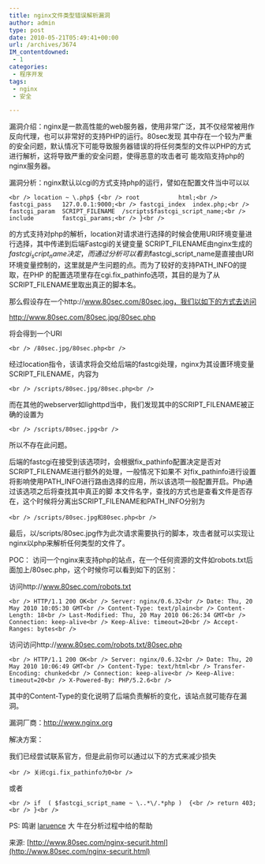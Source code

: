 ```yaml
---
title: nginx文件类型错误解析漏洞
author: admin
type: post
date: 2010-05-21T05:49:41+00:00
url: /archives/3674
IM_contentdowned:
 - 1
categories:
 - 程序开发
tags:
 - nginx
 - 安全

---
```


漏洞介绍：nginx是一款高性能的web服务器，使用非常广泛，其不仅经常被用作反向代理，也可以非常好的支持PHP的运行。80sec发现 其中存在一个较为严重的安全问题，默认情况下可能导致服务器错误的将任何类型的文件以PHP的方式进行解析，这将导致严重的安全问题，使得恶意的攻击者可 能攻陷支持php的nginx服务器。

漏洞分析：nginx默认以cgi的方式支持php的运行，譬如在配置文件当中可以以


`<br />
location ~ \.php$ {<br />
root           html;<br />
fastcgi_pass   127.0.0.1:9000;<br />
fastcgi_index  index.php;<br />
fastcgi_param  SCRIPT_FILENAME  /scripts$fastcgi_script_name;<br />
include        fastcgi_params;<br />
}<br />
`

的方式支持对php的解析，location对请求进行选择的时候会使用URI环境变量进行选择，其中传递到后端Fastcgi的关键变量 SCRIPT_FILENAME由nginx生成的$fastcgi_script_name决定，而通过分析可以看 到$fastcgi_script_name是直接由URI环境变量控制的，这里就是产生问题的点。而为了较好的支持PATH_INFO的提取，在PHP 的配置选项里存在cgi.fix_pathinfo选项，其目的是为了从SCRIPT_FILENAME里取出真正的脚本名。

那么假设存在一个http://www.80sec.com/80sec.jpg，我们以如下的方式去访问


http://www.80sec.com/80sec.jpg/80sec.php

将会得到一个URI

`<br />
/80sec.jpg/80sec.php<br />
`

经过location指令，该请求将会交给后端的fastcgi处理，nginx为其设置环境变量SCRIPT_FILENAME，内容为

`<br />
/scripts/80sec.jpg/80sec.php<br />
`

而在其他的webserver如lighttpd当中，我们发现其中的SCRIPT_FILENAME被正确的设置为

`<br />
/scripts/80sec.jpg<br />
`

所以不存在此问题。

后端的fastcgi在接受到该选项时，会根据fix_pathinfo配置决定是否对SCRIPT_FILENAME进行额外的处理，一般情况下如果不 对fix_pathinfo进行设置将影响使用PATH_INFO进行路由选择的应用，所以该选项一般配置开启。Php通过该选项之后将查找其中真正的脚 本文件名字，查找的方式也是查看文件是否存在，这个时候将分离出SCRIPT_FILENAME和PATH_INFO分别为

`<br />
/scripts/80sec.jpg和80sec.php<br />
`

最后，以/scripts/80sec.jpg作为此次请求需要执行的脚本，攻击者就可以实现让nginx以php来解析任何类型的文件了。


POC： 访问一个nginx来支持php的站点，在一个任何资源的文件如robots.txt后面加上/80sec.php，这个时候你可以看到如下的区别：


访问http://www.80sec.com/robots.txt

`<br />
HTTP/1.1 200 OK<br />
Server: nginx/0.6.32<br />
Date: Thu, 20 May 2010 10:05:30 GMT<br />
Content-Type: text/plain<br />
Content-Length: 18<br />
Last-Modified: Thu, 20 May 2010 06:26:34 GMT<br />
Connection: keep-alive<br />
Keep-Alive: timeout=20<br />
Accept-Ranges: bytes<br />
`

访问访问http://www.80sec.com/robots.txt/80sec.php

`<br />
HTTP/1.1 200 OK<br />
Server: nginx/0.6.32<br />
Date: Thu, 20 May 2010 10:06:49 GMT<br />
Content-Type: text/html<br />
Transfer-Encoding: chunked<br />
Connection: keep-alive<br />
Keep-Alive: timeout=20<br />
X-Powered-By: PHP/5.2.6<br />
`

其中的Content-Type的变化说明了后端负责解析的变化，该站点就可能存在漏洞。


漏洞厂商：http://www.nginx.org


解决方案：


我们已经尝试联系官方，但是此前你可以通过以下的方式来减少损失

`<br />
关闭cgi.fix_pathinfo为0<br />
`

或者

`<br />
if  ( $fastcgi_script_name ~ \..*\/.*php )  {<br />
return 403;<br />
}<br />
`

PS: 鸣谢 [laruence](http://www.laruence.com/2010/05/20/1495.html) 大 牛在分析过程中给的帮助


来源: [http://www.80sec.com/nginx-securit.html](http://www.80sec.com/nginx-securit.html)